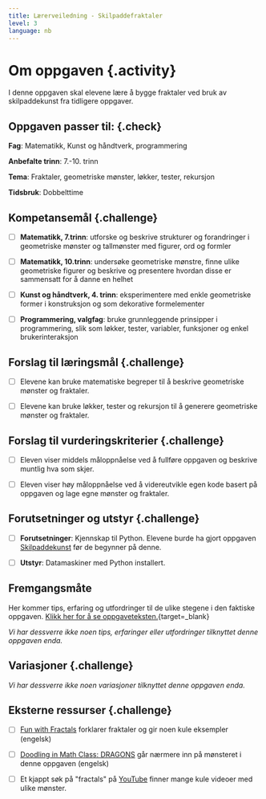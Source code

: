 ```yaml
---
title: Lærerveiledning - Skilpaddefraktaler
level: 3
language: nb
---
```


# Om oppgaven {.activity}
I denne oppgaven skal elevene lære å bygge fraktaler ved bruk av skilpaddekunst fra tidligere oppgaver.


## Oppgaven passer til: {.check}
 __Fag__: Matematikk, Kunst og håndtverk, programmering

__Anbefalte trinn__: 7.-10. trinn

__Tema__: Fraktaler, geometriske mønster, løkker, tester, rekursjon

__Tidsbruk__: Dobbelttime


## Kompetansemål {.challenge}
- [ ] __Matematikk, 7.trinn__: utforske og beskrive strukturer og forandringer i geometriske mønster og tallmønster med figurer, ord og formler

- [ ] __Matematikk, 10.trinn__: undersøke geometriske mønstre, finne ulike geometriske figurer og beskrive og presentere hvordan disse er sammensatt for å danne en helhet

- [ ] __Kunst og håndtverk, 4. trinn__: eksperimentere med enkle geometriske former i konstruksjon og som dekorative formelementer

- [ ]  __Programmering, valgfag__: bruke grunnleggende prinsipper i programmering, slik som løkker, tester, variabler, funksjoner og enkel brukerinteraksjon


## Forslag til læringsmål {.challenge}

- [ ]  Elevene kan bruke matematiske begreper til å beskrive geometriske mønster og fraktaler.
- [ ]  Elevene kan bruke løkker, tester og rekursjon til å generere geometriske mønster og fraktaler.


## Forslag til vurderingskriterier {.challenge}

- [ ] Eleven viser middels måloppnåelse ved å fullføre oppgaven og beskrive muntlig hva som skjer.

- [ ]  Eleven viser høy måloppnåelse ved å videreutvikle egen kode basert på oppgaven og lage egne mønster og fraktaler.


## Forutsetninger og utstyr {.challenge}
- [ ]  __Forutsetninger__: Kjennskap til Python. Elevene burde ha gjort oppgaven [Skilpaddekunst](../skilpaddekunst/skilpaddekunst.html) før de begynner på denne.

- [ ]  __Utstyr__:  Datamaskiner med Python installert.


## Fremgangsmåte
Her kommer tips, erfaring og utfordringer til de ulike stegene i den faktiske oppgaven. [Klikk her for å se oppgaveteksten.](../skilpaddefraktaler/skilpaddefraktaler.html){target=_blank}


_Vi har dessverre ikke noen tips, erfaringer eller utfordringer tilknyttet denne oppgaven enda._

## Variasjoner {.challenge}
_Vi har dessverre ikke noen variasjoner tilknyttet denne oppgaven enda._

## Eksterne ressurser {.challenge}
- [ ] [Fun with Fractals](https://www.youtube.com/watch?v=XwWyTts06tU) forklarer fraktaler og gir noen kule eksempler (engelsk)

- [ ] [Doodling in Math Class: DRAGONS](https://www.youtube.com/watch?v=EdyociU35u8) går nærmere inn på mønsteret i denne oppgaven (engelsk)

- [ ] Et kjappt søk på "fractals" på [YouTube](https://www.youtube.com/results?search_query=fractals) finner mange kule videoer med ulike mønster. 
